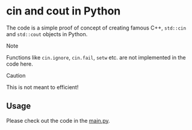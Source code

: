 cin and cout in Python
======================

The code is a simple proof of concept of creating famous C++, `std::cin` and `std::cout`
objects in Python.

> [!NOTE]
> Functions like `cin.ignore`, `cin.fail`, `setw` etc. are not implemented in the
> code here.

> [!CAUTION]
> This is not meant to efficient!

Usage
-----

Please check out the code in the [main.py](main.py).
